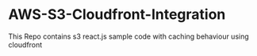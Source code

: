 # AWS-S3-Cloudfront-Integration
This Repo contains s3 react.js sample code with caching behaviour using cloudfront
